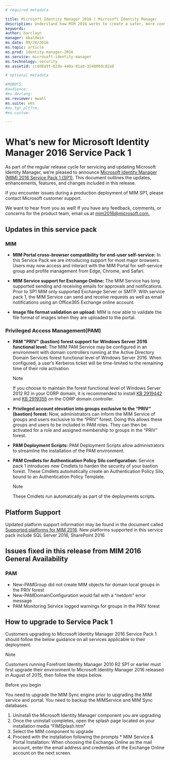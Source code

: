 ```yaml
---
# required metadata

title: Microsoft Identity Manager 2016 | Microsoft Identity Manager
description: Understand how MIM 2016 works to create a safer, more convenient identity management experience in the cloud and on-premises.
keywords:
author: barclayn
manager: mbaldwin
ms.date: 09/28/2016
ms.topic: article
ms.prod: identity-manager-2016
ms.service: microsoft-identity-manager
ms.technology: security
ms.assetid: ccdd8a9f-02da-440a-81a8-354800dcd2a8

# optional metadata

#ROBOTS:
#audience:
#ms.devlang:
ms.reviewer: mwahl
ms.suite: ems
#ms.tgt_pltfrm:
#ms.custom:

---
```

# What’s new for Microsoft Identity Manager 2016 Service Pack 1 #

As part of the regular release cycle for servicing and updating Microsoft Identity Manager, we’re pleased to announce [Microsoft Identity Manager (MIM) 2016 Service Pack 1 (SP1)](https://msdn.microsoft.com/subscriptions/downloads/?fileid=70212#searchTerm=&Languages=en&PageSize=10&PageIndex=0&FileId=70212). This document outlines the updates, enhancements, features, and changes included in this release.

If you encounter issues during a production deployment of MIM SP1, please contact Microsoft customer support.

We want to hear from you as well! If you have any feedback, comments, or concerns for the product team, email us at [mim2016@microsoft.com.](mailto:mim2016@microsoft.com)



## Updates in this service pack #

### MIM

- **MIM Portal cross-browser compatibility for end-user self-service:** In this Service Pack we are introducing support for most major browsers. Users may now access and interact with the MIM Portal for self-service group and profile management from Edge, Chrome, and Safari.

- **MIM Service support for Exchange Online:** The MIM Service has long supported sending and receiving emails for approvals and notifications. Prior to SP1 MIM only supported Exchange Server or SMTP. With service pack 1, the MIM Service can send and receive requests as well as email notifications using an Office365 Exchange online account.

- **Image file format validation on upload:** MIM is now able to validate the file format of images when they are uploaded to the portal.

### Privileged Access Management(PAM)

- **PAM "PRIV" (bastion) forest support for Windows Server 2016 functional level:** The MIM PAM Service may be configured in an environment with domain controllers running at the Active Directory Domain Services forest functional level of Windows Server 2016. When configured, a user’s Kerberos ticket will be time-limited to the remaining time of their role activation.

    >[!Note]
    If you choose to maintain the forest functional level of Windows Server 2012 R2 in your CORP domain, it is recommended to install [KB 2919442](https://support.microsoft.com/en-us/kb/2919442) and [KB 2919355](https://support.microsoft.com/en-us/kb/2919355) on the CORP domain controller.

- **Privileged account elevation into groups exclusive to the “PRIV” (bastion) forest:** Now, administrators can inform the MIM Service of groups and users exclusive to the “PRIV” forest. Doing this allows these groups and users to be included in PAM roles.  They can then be activated for a role and assigned membership to groups in the “PRIV” forest.

- **PAM Deployment Scripts:** PAM Deployment Scripts allow administrators to streamline the installation of the PAM environment.

- **PAM Cmdlets for Authentication Policy Silo configuration:** Service pack 1 introduces new Cmdlets to harden the security of your bastion forest. These Cmdlets automatically create an Authentication Policy Silo, bound to an Authentication Policy Template.

    >[!Note]
    These Cmdlets run automatically as part of the deployments scripts.


## Platform Support
Updated platform support information may be found in the document called [Supported platforms for MIM 2016](/microsoft-identity-manager/plan-design/microsoft-identity-manager-2016-supported-platforms).  New platforms supported in this service pack include SQL Server 2016, SharePoint 2016

## Issues fixed in this release from MIM 2016 General Availability

### PAM
- New-PAMGroup did not create MIM objects for domain local groups in the PRIV forest
- New-PAMDomainConfiguration would fail with a “netdom” error message
- PAM Monitoring Service logged warnings for groups in the PRIV forest

## How to upgrade to Service Pack 1

Customers upgrading to Microsoft Identity Manager 2016 Service Pack 1 should follow the below guidance on all services applicable to their deployment.

>[!Note]
>Customers running Forefront Identity Manager 2010 R2 SP1 or earlier must first upgrade their environment to Microsoft Identity Manager 2016 released in August of 2015, then follow the steps below.

Before you begin

You need to upgrade the MIM Sync engine prior to upgrading the MIM service and portal.
You need to backup the MIMService and MIM Sync databases.

  1. Uninstall the Microsoft Identity Manager component you are upgrading
  2. Once the uninstall completes, open the splash page located on your installation media “FIMSplash.htm”
  3. Select the MIM component to upgrade
  4. Proceed with the installation following the prompts
    * MIM Service & Portal Installation: When choosing the Exchange Online as the mail account, enter the email address and credentials of the Exchange Online account on the next screen.
